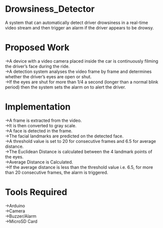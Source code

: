 # Drowsiness_Detector
A system that can automatically detect driver drowsiness in a real-time video stream and then trigger an alarm if the driver appears to be drowsy.

# Proposed Work
->A device with a video camera placed inside the car is continuously filming the driver’s face during the ride.  
->A detection system analyses the video frame by frame and determines whether the driver’s eyes are open or shut.  
->If the eyes are shut for more than 1/4 a second (longer than a normal blink period) then the system sets the alarm on to alert the driver.

# Implementation
->A frame is extracted from the video.  
->It is then converted to gray scale.  
->A face is detected in the frame.  
->The facial landmarks are predicted on the detected face.  
->A threshold value is set to 20 for consecutive frames and 6.5 for average distance.  
->The Euclidean Distance is calculated between the 4 landmark points of the eyes.  
->Average Distance is Calculated.  
->If the average distance is less than the threshold value i.e. 6.5, for more than 20 consecutive frames, the alarm is triggered.

# Tools Required
->Arduino  
->Camera  
->Buzzer/Alarm  
->MicroSD Card  
